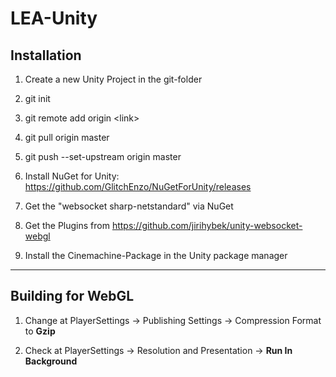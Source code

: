 # LEA-Unity

## Installation
1. Create a new Unity Project in the git-folder
   
2. git init
   
3. git remote add origin \<link\>
   
4. git pull origin master
   
5. git push --set-upstream origin master

6. Install NuGet for Unity: https://github.com/GlitchEnzo/NuGetForUnity/releases

7. Get the "websocket sharp-netstandard" via NuGet

8. Get the Plugins from https://github.com/jirihybek/unity-websocket-webgl

9.  Install the Cinemachine-Package in the Unity package manager

---

## Building for WebGL
1. Change at PlayerSettings -> Publishing Settings -> Compression Format to __Gzip__

2. Check at PlayerSettings -> Resolution and Presentation -> __Run In Background__